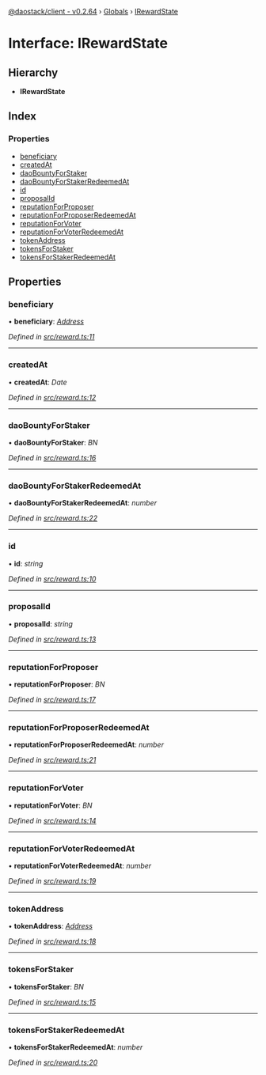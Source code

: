 [@daostack/client - v0.2.64](../README.md) › [Globals](../globals.md) › [IRewardState](irewardstate.md)

# Interface: IRewardState

## Hierarchy

* **IRewardState**

## Index

### Properties

* [beneficiary](irewardstate.md#beneficiary)
* [createdAt](irewardstate.md#createdat)
* [daoBountyForStaker](irewardstate.md#daobountyforstaker)
* [daoBountyForStakerRedeemedAt](irewardstate.md#daobountyforstakerredeemedat)
* [id](irewardstate.md#id)
* [proposalId](irewardstate.md#proposalid)
* [reputationForProposer](irewardstate.md#reputationforproposer)
* [reputationForProposerRedeemedAt](irewardstate.md#reputationforproposerredeemedat)
* [reputationForVoter](irewardstate.md#reputationforvoter)
* [reputationForVoterRedeemedAt](irewardstate.md#reputationforvoterredeemedat)
* [tokenAddress](irewardstate.md#tokenaddress)
* [tokensForStaker](irewardstate.md#tokensforstaker)
* [tokensForStakerRedeemedAt](irewardstate.md#tokensforstakerredeemedat)

## Properties

###  beneficiary

• **beneficiary**: *[Address](../globals.md#address)*

*Defined in [src/reward.ts:11](https://github.com/daostack/client/blob/ca3cbac/src/reward.ts#L11)*

___

###  createdAt

• **createdAt**: *Date*

*Defined in [src/reward.ts:12](https://github.com/daostack/client/blob/ca3cbac/src/reward.ts#L12)*

___

###  daoBountyForStaker

• **daoBountyForStaker**: *BN*

*Defined in [src/reward.ts:16](https://github.com/daostack/client/blob/ca3cbac/src/reward.ts#L16)*

___

###  daoBountyForStakerRedeemedAt

• **daoBountyForStakerRedeemedAt**: *number*

*Defined in [src/reward.ts:22](https://github.com/daostack/client/blob/ca3cbac/src/reward.ts#L22)*

___

###  id

• **id**: *string*

*Defined in [src/reward.ts:10](https://github.com/daostack/client/blob/ca3cbac/src/reward.ts#L10)*

___

###  proposalId

• **proposalId**: *string*

*Defined in [src/reward.ts:13](https://github.com/daostack/client/blob/ca3cbac/src/reward.ts#L13)*

___

###  reputationForProposer

• **reputationForProposer**: *BN*

*Defined in [src/reward.ts:17](https://github.com/daostack/client/blob/ca3cbac/src/reward.ts#L17)*

___

###  reputationForProposerRedeemedAt

• **reputationForProposerRedeemedAt**: *number*

*Defined in [src/reward.ts:21](https://github.com/daostack/client/blob/ca3cbac/src/reward.ts#L21)*

___

###  reputationForVoter

• **reputationForVoter**: *BN*

*Defined in [src/reward.ts:14](https://github.com/daostack/client/blob/ca3cbac/src/reward.ts#L14)*

___

###  reputationForVoterRedeemedAt

• **reputationForVoterRedeemedAt**: *number*

*Defined in [src/reward.ts:19](https://github.com/daostack/client/blob/ca3cbac/src/reward.ts#L19)*

___

###  tokenAddress

• **tokenAddress**: *[Address](../globals.md#address)*

*Defined in [src/reward.ts:18](https://github.com/daostack/client/blob/ca3cbac/src/reward.ts#L18)*

___

###  tokensForStaker

• **tokensForStaker**: *BN*

*Defined in [src/reward.ts:15](https://github.com/daostack/client/blob/ca3cbac/src/reward.ts#L15)*

___

###  tokensForStakerRedeemedAt

• **tokensForStakerRedeemedAt**: *number*

*Defined in [src/reward.ts:20](https://github.com/daostack/client/blob/ca3cbac/src/reward.ts#L20)*
